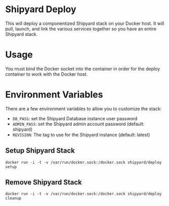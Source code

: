 # Shipyard Deploy
This will deploy a componentized Shipyard stack on your Docker host.  It will
pull, launch, and link the various services together so you have an entire
Shipyard stack.

# Usage
You must bind the Docker socket into the container in order for the deploy container
to work with the Docker host.

# Environment Variables
There are a few environment variables to allow you to customize the stack:

* `DB_PASS`: set the Shipyard Database instance user password
* `ADMIN_PASS`: set the Shipyard admin account password (default: shipyard)
* `REVISION`: The tag to use for the Shipyard instance (default: latest)

## Setup Shipyard Stack
`docker run -i -t -v /var/run/docker.sock:/docker.sock shipyard/deploy setup`

## Remove Shipyard Stack
`docker run -i -t -v /var/run/docker.sock:/docker.sock shipyard/deploy cleanup`
